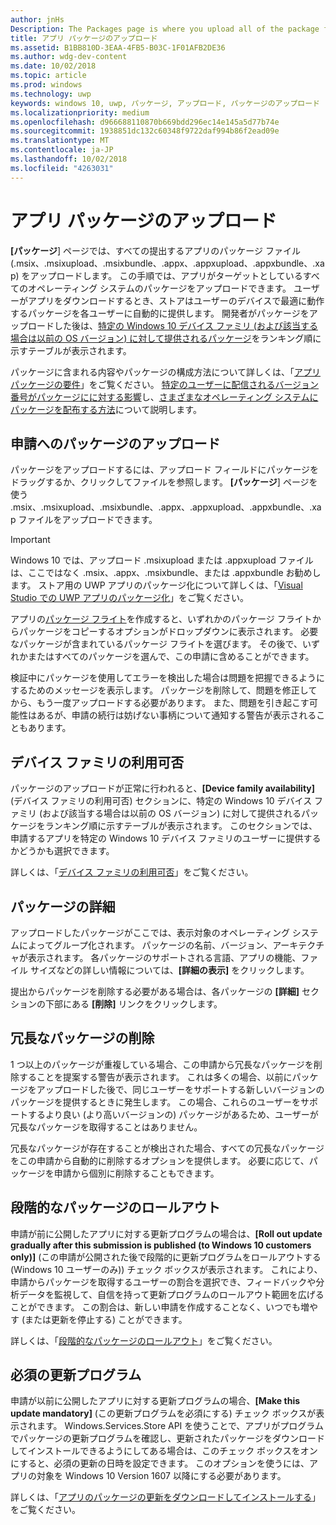 ```yaml
---
author: jnHs
Description: The Packages page is where you upload all of the package files (.appxupload, .appx, .appxbundle, and/or .xap) for the app that you're submitting.
title: アプリ パッケージのアップロード
ms.assetid: B1BB810D-3EAA-4FB5-B03C-1F01AFB2DE36
ms.author: wdg-dev-content
ms.date: 10/02/2018
ms.topic: article
ms.prod: windows
ms.technology: uwp
keywords: windows 10, uwp, パッケージ, アップロード, パッケージのアップロード
ms.localizationpriority: medium
ms.openlocfilehash: d966688110870b669bdd296ec14e145a5d77b74e
ms.sourcegitcommit: 1938851dc132c60348f9722daf994b86f2ead09e
ms.translationtype: MT
ms.contentlocale: ja-JP
ms.lasthandoff: 10/02/2018
ms.locfileid: "4263031"
---
```

# <a name="upload-app-packages"></a>アプリ パッケージのアップロード

**[パッケージ**] ページでは、すべての提出するアプリのパッケージ ファイル (.msix、.msixupload、.msixbundle、.appx、.appxupload、.appxbundle、.xap) をアップロードします。 この手順では、アプリがターゲットとしているすべてのオペレーティング システムのパッケージをアップロードできます。 ユーザーがアプリをダウンロードするとき、ストアはユーザーのデバイスで最適に動作するパッケージを各ユーザーに自動的に提供します。 開発者がパッケージをアップロードした後は、[特定の Windows 10 デバイス ファミリ (および該当する場合は以前の OS バージョン) に対して提供されるパッケージ](#device-family-availability)をランキング順に示すテーブルが表示されます。

パッケージに含まれる内容やパッケージの構成方法について詳しくは、「[アプリ パッケージの要件](app-package-requirements.md)」をご覧ください。 [特定のユーザーに配信されるバージョン番号がパッケージにに対する影響](package-version-numbering.md)し、[さまざまなオペレーティング システムにパッケージを配布する方法](guidance-for-app-package-management.md)について説明します。

## <a name="uploading-packages-to-your-submission"></a>申請へのパッケージのアップロード

パッケージをアップロードするには、アップロード フィールドにパッケージをドラッグするか、クリックしてファイルを参照します。 **[パッケージ**] ページを使う .msix、.msixupload、.msixbundle、.appx、.appxupload、.appxbundle、.xap ファイルをアップロードできます。

> [!IMPORTANT]
> Windows 10 では、アップロード .msixupload または .appxupload ファイルは、ここではなく .msix、.appx、.msixbundle、または .appxbundle お勧めします。  ストア用の UWP アプリのパッケージ化について詳しくは、「[Visual Studio での UWP アプリのパッケージ化](../packaging/packaging-uwp-apps.md)」をご覧ください。

アプリの[パッケージ フライト](package-flights.md)を作成すると、いずれかのパッケージ フライトからパッケージをコピーするオプションがドロップダウンに表示されます。 必要なパッケージが含まれているパッケージ フライトを選びます。 その後で、いずれかまたはすべてのパッケージを選んで、この申請に含めることができます。

検証中にパッケージを使用してエラーを検出した場合は問題を把握できるようにするためのメッセージを表示します。 パッケージを削除して、問題を修正してから、もう一度アップロードする必要があります。 また、問題を引き起こす可能性はあるが、申請の続行は妨げない事柄について通知する警告が表示されることもあります。


## <a name="device-family-availability"></a>デバイス ファミリの利用可否

パッケージのアップロードが正常に行われると、**[Device family availability]** (デバイス ファミリの利用可否) セクションに、特定の Windows 10 デバイス ファミリ (および該当する場合は以前の OS バージョン) に対して提供されるパッケージをランキング順に示すテーブルが表示されます。 このセクションでは、申請するアプリを特定の Windows 10 デバイス ファミリのユーザーに提供するかどうかも選択できます。

詳しくは、「[デバイス ファミリの利用可否](device-family-availability.md)」をご覧ください。


## <a name="package-details"></a>パッケージの詳細

アップロードしたパッケージがここでは、表示対象のオペレーティング システムによってグループ化されます。 パッケージの名前、バージョン、アーキテクチャが表示されます。 各パッケージのサポートされる言語、アプリの機能、ファイル サイズなどの詳しい情報については、**[詳細の表示]** をクリックします。

提出からパッケージを削除する必要がある場合は、各パッケージの **[詳細]** セクションの下部にある **[削除]** リンクをクリックします。


## <a name="removing-redundant-packages"></a>冗長なパッケージの削除

1 つ以上のパッケージが重複している場合、この申請から冗長なパッケージを削除することを提案する警告が表示されます。 これは多くの場合、以前にパッケージをアップロードした後で、同じユーザーをサポートする新しいバージョンのパッケージを提供するときに発生します。 この場合、これらのユーザーをサポートするより良い (より高いバージョンの) パッケージがあるため、ユーザーが冗長なパッケージを取得することはありません。

冗長なパッケージが存在することが検出された場合、すべての冗長なパッケージをこの申請から自動的に削除するオプションを提供します。 必要に応じて、パッケージを申請から個別に削除することもできます。


## <a name="gradual-package-rollout"></a>段階的なパッケージのロールアウト

申請が前に公開したアプリに対する更新プログラムの場合は、**[Roll out update gradually after this submission is published (to Windows 10 customers only)]** (この申請が公開された後で段階的に更新プログラムをロールアウトする (Windows 10 ユーザーのみ)) チェック ボックスが表示されます。 これにより、申請からパッケージを取得するユーザーの割合を選択でき、フィードバックや分析データを監視して、自信を持って更新プログラムのロールアウト範囲を広げることができます。 この割合は、新しい申請を作成することなく、いつでも増やす (または更新を停止する) ことができます。 

詳しくは、「[段階的なパッケージのロールアウト](gradual-package-rollout.md)」をご覧ください。


## <a name="mandatory-update"></a>必須の更新プログラム

申請が以前に公開したアプリに対する更新プログラムの場合、**[Make this update mandatory]** (この更新プログラムを必須にする) チェック ボックスが表示されます。 Windows.Services.Store API を使うことで、アプリがプログラムでパッケージの更新プログラムを確認し、更新されたパッケージをダウンロードしてインストールできるようにしてある場合は、このチェック ボックスをオンにすると、必須の更新の日時を設定できます。 このオプションを使うには、アプリの対象を Windows 10 Version 1607 以降にする必要があります。

詳しくは、「[アプリのパッケージの更新をダウンロードしてインストールする](../packaging/self-install-package-updates.md)」をご覧ください。

 




